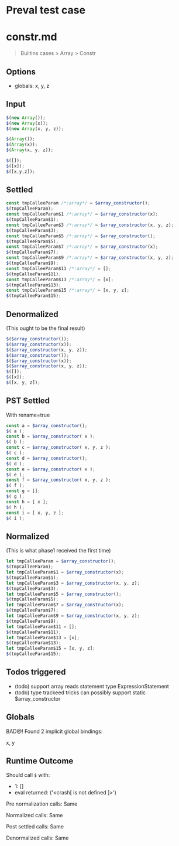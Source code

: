 # Preval test case

# constr.md

> Builtins cases > Array > Constr
>
>

## Options

- globals: x, y, z

## Input

`````js filename=intro
$(new Array());
$(new Array(x));
$(new Array(x, y, z));

$(Array());
$(Array(x));
$(Array(x, y, z));

$([]);
$([x]);
$([x,y,z]);
`````


## Settled


`````js filename=intro
const tmpCalleeParam /*:array*/ = $array_constructor();
$(tmpCalleeParam);
const tmpCalleeParam$1 /*:array*/ = $array_constructor(x);
$(tmpCalleeParam$1);
const tmpCalleeParam$3 /*:array*/ = $array_constructor(x, y, z);
$(tmpCalleeParam$3);
const tmpCalleeParam$5 /*:array*/ = $array_constructor();
$(tmpCalleeParam$5);
const tmpCalleeParam$7 /*:array*/ = $array_constructor(x);
$(tmpCalleeParam$7);
const tmpCalleeParam$9 /*:array*/ = $array_constructor(x, y, z);
$(tmpCalleeParam$9);
const tmpCalleeParam$11 /*:array*/ = [];
$(tmpCalleeParam$11);
const tmpCalleeParam$13 /*:array*/ = [x];
$(tmpCalleeParam$13);
const tmpCalleeParam$15 /*:array*/ = [x, y, z];
$(tmpCalleeParam$15);
`````


## Denormalized
(This ought to be the final result)

`````js filename=intro
$($array_constructor());
$($array_constructor(x));
$($array_constructor(x, y, z));
$($array_constructor());
$($array_constructor(x));
$($array_constructor(x, y, z));
$([]);
$([x]);
$([x, y, z]);
`````


## PST Settled
With rename=true

`````js filename=intro
const a = $array_constructor();
$( a );
const b = $array_constructor( x );
$( b );
const c = $array_constructor( x, y, z );
$( c );
const d = $array_constructor();
$( d );
const e = $array_constructor( x );
$( e );
const f = $array_constructor( x, y, z );
$( f );
const g = [];
$( g );
const h = [ x ];
$( h );
const i = [ x, y, z ];
$( i );
`````


## Normalized
(This is what phase1 received the first time)

`````js filename=intro
let tmpCalleeParam = $array_constructor();
$(tmpCalleeParam);
let tmpCalleeParam$1 = $array_constructor(x);
$(tmpCalleeParam$1);
let tmpCalleeParam$3 = $array_constructor(x, y, z);
$(tmpCalleeParam$3);
let tmpCalleeParam$5 = $array_constructor();
$(tmpCalleeParam$5);
let tmpCalleeParam$7 = $array_constructor(x);
$(tmpCalleeParam$7);
let tmpCalleeParam$9 = $array_constructor(x, y, z);
$(tmpCalleeParam$9);
let tmpCalleeParam$11 = [];
$(tmpCalleeParam$11);
let tmpCalleeParam$13 = [x];
$(tmpCalleeParam$13);
let tmpCalleeParam$15 = [x, y, z];
$(tmpCalleeParam$15);
`````


## Todos triggered


- (todo) support array reads statement type ExpressionStatement
- (todo) type trackeed tricks can possibly support static $array_constructor


## Globals


BAD@! Found 2 implicit global bindings:

x, y


## Runtime Outcome


Should call `$` with:
 - 1: []
 - eval returned: ('<crash[ <ref> is not defined ]>')

Pre normalization calls: Same

Normalized calls: Same

Post settled calls: Same

Denormalized calls: Same
